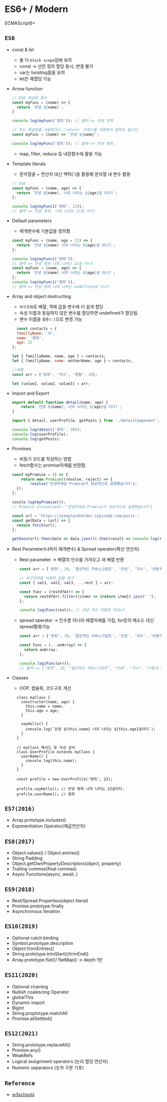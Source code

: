# ES6+ / Modern

ECMAScript6+

## `ES6`

- const & let
  - 둘 다 `block scope`임에 유의
  - const -> 선언 정의 할당 동시, 변경 불가
  - var는 hoisting됨을 유의
  - let은 재할당 가능

- Arrow function
  ```js
  // ES6 화살표 함수
  const myFunc = (name) => {
    return `안녕 ${name}`;
  }

  console.log(myFunc('영희')); // 출력 => 안녕 영희

  // 또는 화살표를 사용하거나 'return' 키워드를 사용하지 않아도 됩니다
  const myFunc = (name) => `안녕 ${name}`;

  console.log(myFunc('영희')); // 출력 => 안녕 영희
  ```
  - map, filter, reduce 등 내장함수에 활용 가능

- Template literals
  - 문자열을 + 연산자 대신 백틱(`)을 활용해 문자열 내 변수 활용
  ```js
  // ES6
  const myFunc = (name, age) => {
    return `안녕 ${name}, 너의 나이는 ${age}살 이다!`;
  };

  console.log(myFunc1('영희', 22));
  // 출력 => 안녕 영희, 너의 나이는 22살 이다!
  ```

- Default parameters
  - 매개변수에 기본값을 정의함
  ```js
  const myFunc = (name, age = 22) => {
    return `안녕 ${name} 너의 나이는 ${age}살 이니?`;
  };

  console.log(myFunc1('영희'));
  // 출력 => 안녕 영희 너의 나이는 22살 이니?
  const myFunc = (name, age) => {
	return `안녕 ${name} 너의 나이는 ${age}살 이니?`;
  };
  console.log(myFunc1('영희'));
  // 출력 => 안녕 영희 너의 나이는 undefined살 이니?
  ```

- Array and object destructing
  - `비구조화`로 배열, 객체 값을 변수에 더 쉽게 할당
  - 속성 이름과 동일하지 않은 변수를 할당하면 undefined가 할당됨.
  - 변수 이름을 `콜론(:)`으로 변경 가능
  ```js
    const contacts = {
    famillyName: '이',
    name: '영희',
    age: 22
  };

  let { famillyName, name, age } = contacts;
  let { famillyName, name: ontherName, age } = contacts;

  //배열
  const arr = ['광희', '지수', '영철', 20];

  let [value1, value2, value3] = arr;
  ```

- Import and Export
  ```js
  export default function detail(name, age) {
	  return `안녕 ${name}, 너의 나이는 ${age}살 이다!`;
  }

  import { detail, userProfile, getPosts } from './detailComponent';

  console.log(detail('영희', 20));
  console.log(userProfile);
  console.log(getPosts);
  ```

- Promises
  - 비동기 코드를 작성하는 방법
  - fetch함수는 promise자체를 반환함.
  ```js
  const myPromise = () => {
	  return new Promise((resolve, reject) => {
		  resolve('안녕하세요 Promise가 성공적으로 실행했습니다');
    });
  };

  cosole.log(myPromise());
  // Promise {<resolved>: "안녕하세요 Promise가 성공적으로 실행했습니다"}

  const url = 'https://jsonplaceholder.typicode.com/posts';
  const getData = (url) => {
    return fetch(url);
  };

  getData(url).then(data => data.json()).then(result => console.log(result));
  ```

- Rest Parameter(나머지 매개변수) & Spread operator(확산 연산자)
  - Rest parameter -> 배열의 인수를 가져오고 새 배열 반환
    ```js
    const arr = ['영희', 20, '열성적인 자바스크립트', '안녕', '지수', '어떻게 지내니?'];

    // 비구조화를 이용한 값을 얻기
    const [ val1, val2, val3, ...rest ] = arr;

    const Func = (restOfArr) => {
      return restOfArr.filter((item) => {return item}).join(" ");
    };

    console.log(Func(rest)); // 안녕 지수 어떻게 지내니?
    ```
  - spread operator -> 인수뿐 아니라 배열자체를 가짐, for등의 메소드 대신 spread활용가능
    ```js
    const arr = ['영희', 20, '열성적인 자바스크립트', '안녕', '지수', '어떻게 지내니?'];

    const Func = (...anArray) => {
      return anArray;
    };

    console.log(Func(arr));
    // 출력 => ["영희", 20, "열성적인 자바스크립트", "안녕", "지수", "어떻게 지내니?"]
    ```

- Classes
  - OOP, 캡슐화, 코드구조 개선
  ```JS
    class myClass {
      constructor(name, age) {
        this.name = name;
        this.age = age;
      }

      sayHello() {
        console.log(`안녕 ${this.name} 너의 나이는 ${this.age}살이다`);
      }
    }

    // myClass 메서드 및 속성 상속
    class UserProfile extends myClass {
      userName() {
        console.log(this.name);
      }
    }

    const profile = new UserProfile('영희', 22);

    profile.sayHello(); // 안녕 영희 너의 나이는 22살이다.
    profile.userName(); // 영희
  ```
## `ES7(2016)`
- Array.prototype.includes()
- Exponentiation Operator(제곱연산자)

## `ES8(2017)`
- Object.values() / Object.entries()
- String Padding
- Object.getOwnPropertyDescriptors(object, property)
- Trailing commas(final commas)
- Async Functions(async, await..)

## `ES9(2018)`
- Rest/Spread Properties(object literal)
- Promise.prototype.finally
- Asynchronous Iteration

## `ES10(2019)`
- Optional catch binding
- Symbol.prototype.description
- Object.fromEntries()
- String.prototype.trimStart()/trimEnd()
- Array.prototype.flat()/ flatMap() -> depth 1만

## `ES11(2020)`
- Optional chaining
- Nullish coalescing Operator
- globalThis
- Dynamic import
- BigInt
- String.proptotype.matchAll
- Promise.allSettled()

## `ES12(2021)`
- String.prototype.replaceAll()
- Promise.any()
- WeakRefs
- Logical assignment operators (논리 할당 연산자)
- Numeric separators (숫자 구분 기호)

## `Reference`
- [w3schools](https://www.w3schools.com/js/js_es6.asp)
